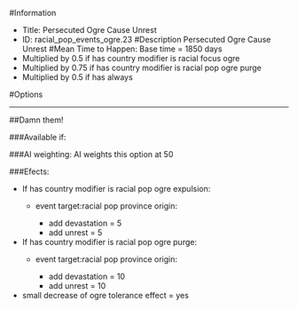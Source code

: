 #Information
 - Title: Persecuted Ogre Cause Unrest
 - ID: racial_pop_events_ogre.23
#Description
Persecuted Ogre Cause Unrest
#Mean Time to Happen:
Base time = 1850 days
 - Multiplied by 0.5 if has country modifier is racial focus ogre
 - Multiplied by 0.75 if has country modifier is racial pop ogre purge
 - Multiplied by 0.5 if has always

#Options

___
##Damn them!

###Available if:


###AI weighting:
AI weights this option at 50


###Efects:<ul><li>If has country modifier is racial pop ogre expulsion:</li><ul><li>event target:racial pop province origin:</li><ul><li>add devastation = 5</li><li>add unrest = 5</li></ul></ul><li>If has country modifier is racial pop ogre purge:</li><ul><li>event target:racial pop province origin:</li><ul><li>add devastation = 10</li><li>add unrest = 10</li></ul></ul><li>small decrease of ogre tolerance effect = yes</li></ul>
